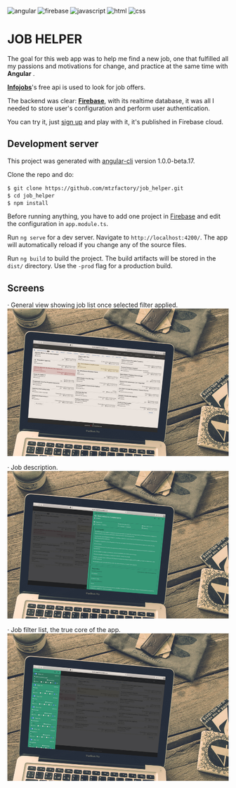 ![angular](https://mtzfactory.github.io/logos/png-2/angular.png)
![firebase](https://mtzfactory.github.io/logos/png-2/firebase.png)
![javascript](https://mtzfactory.github.io/logos/png-2/javascript.png)
![html](https://mtzfactory.github.io/logos/png-2/html-5.png)
![css](https://mtzfactory.github.io/logos/png-2/css-3.png)

# JOB HELPER

The goal for this web app was to help me find a new job,  one that fulfilled all my passions and motivations for change, and practice at the same time with __Angular__ . 

__[Infojobs][infojobs-api]__'s free api is used to look for job offers.

The backend was clear: [__Firebase__][firebase], with its realtime database, it was all I needed to store user's configuration and perform user authentication.

You can try it, just [sign up][sign-up] and play with it, it's published in Firebase cloud.

## Development server

This project was generated with [angular-cli](https://github.com/angular/angular-cli) version 1.0.0-beta.17.

Clone the repo and do:

```bash
$ git clone https://github.com/mtzfactory/job_helper.git
$ cd job_helper
$ npm install
```

Before running anything, you have to add one project in [Firebase][firebase] and edit the configuration in `app.module.ts`.

Run `ng serve` for a dev server. Navigate to `http://localhost:4200/`. The app will automatically reload if you change any of the source files.

Run `ng build` to build the project. The build artifacts will be stored in the `dist/` directory. Use the `-prod` flag for a production build.

## Screens

· General view showing job list once selected filter applied.
[![m](images/m2.jpg)](images/m2_original.png)

· Job description.
[![m](images/m3.jpg)](images/m3_original.png)

· Job filter list, the true core of the app.
[![m](images/m4.jpg)](images/m4_original.png)

[infojobs-api]:https://developer.infojobs.net/
[firebase]:[https://console.firebase.google.com]
[sign-up]:https://job-helper.firebaseapp.com/login#top
[job-helper]:https://job-helper.firebaseapp.com/
